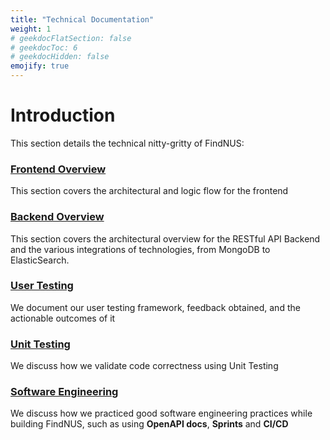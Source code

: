 ```yaml
---
title: "Technical Documentation"
weight: 1
# geekdocFlatSection: false
# geekdocToc: 6
# geekdocHidden: false
emojify: true
---
```

# Introduction
This section details the technical nitty-gritty of FindNUS:

### [Frontend Overview](/technical/frontend)
This section covers the architectural and logic flow for the frontend

### [Backend Overview](/technical/backend)
This section covers the architectural overview for the RESTful API Backend and the various integrations of technologies, from MongoDB to ElasticSearch.

### [User Testing](/technical/usertesting)
We document our user testing framework, feedback obtained, and the actionable outcomes of it

### [Unit Testing](/technical/unittesting)
We discuss how we validate code correctness using Unit Testing

### [Software Engineering](/technical/swe)
We discuss how we practiced good software engineering practices while building FindNUS, such as using **OpenAPI docs**, **Sprints** and **CI/CD**